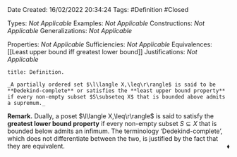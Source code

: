 <br />
<br />

Date Created: 16/02/2022 20:34:24
Tags: #Definition #Closed 

Types: _Not Applicable_
Examples: _Not Applicable_
Constructions: _Not Applicable_
Generalizations: _Not Applicable_

Properties: _Not Applicable_
Sufficiencies: _Not Applicable_
Equivalences: [[Least upper bound iff greatest lower bound]]
Justifications: _Not Applicable_

``` ad-Definition
title: Definition.

_A partially ordered set $\l\langle X,\leq\r\rangle$ is said to be **Dedekind-complete** or satisfies the **least upper bound property** if every non-empty subset $S\subseteq X$ that is bounded above admits a supremum._

```

**Remark.** Dually, a poset $\l\langle X,\leq\r\rangle$ is said to satisfy the **greatest lower bound property** if every non-empty subset $S\subseteq X$ that is bounded below admits an infimum. The terminology $\textrm{`}$Dedekind-complete$\textrm{'}$, which does not differentiate between the two, is justified by the fact that they are equivalent.<span style="float:right;">$\blacklozenge$</span>

